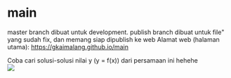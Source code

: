 # main
master branch dibuat untuk development.
publish branch dibuat untuk file" yang sudah fix, dan memang siap dipublish ke web
Alamat web (halaman utama): https://gkaimalang.github.io/main

Coba cari solusi-solusi nilai y (y = f(x)) dari persamaan ini hehehe <br>
<img src="https://render.githubusercontent.com/render/math?math=10\frac{d^2y}{dx^2}-6\frac{dy}{dx} + 8y=15">
